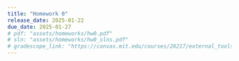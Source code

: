 ```yaml
---
title: "Homework 0"
release_date: 2025-01-22
due_date: 2025-01-27
# pdf: "assets/homeworks/hw0.pdf"
# sln: "assets/homeworks/hw0_slns.pdf"
# gradescope_link: "https://canvas.mit.edu/courses/28217/external_tools/369"
---
```

